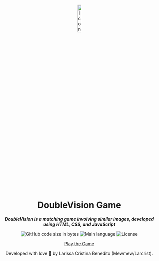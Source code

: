
<p align="center">
  <img src="https://github.com/user-attachments/assets/3a1eafc5-3421-4bda-a1ff-e511e29003f6" width="15%" alt="Icons"/>
</p>


<h1 align="center">
  DoubleVision Game
</h1>

<p align="center">
	<b><i>
DoubleVision is a matching game involving similar images, developed using HTML, CSS, and JavaScript</i></b><br>
</p>

<p align="center">
	<img alt="GitHub code size in bytes" src="https://img.shields.io/github/languages/code-size/mewmewdevart/DoubleVisionGame?color=6272a4" />
	<img alt="Main language" src="https://img.shields.io/github/languages/top/mewmewdevart/DoubleVisionGame?color=6272a4"/>
	<img alt="License" src="https://img.shields.io/github/license/mewmewdevart/DoubleVisionGame?color=6272a4"/>
</p>

<p align="center">
<a href="https://mewmewdevart.github.io/DoubleVisionGame/">Play the Game</a>
</p>


<p align="center"> Developed with love 💜 by Larissa Cristina Benedito (Mewmew/Larcrist). </p>
